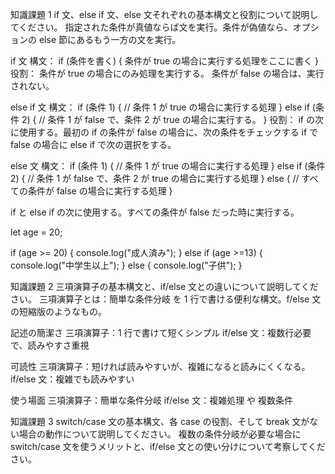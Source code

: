 知識課題 1
if 文、else if 文、else 文それぞれの基本構文と役割について説明してください。
指定された条件が真値ならば文を実行。条件が偽値なら、オプションの else 節にあるもう一方の文を実行。

if 文
構文：
if (条件を書く) {
条件が true の場合に実行する処理をここに書く
}
役割：
条件が true の場合にのみ処理を実行する。
条件が false の場合は、実行されない。

else if 文
構文：
if (条件 1) {
// 条件 1 が true の場合に実行する処理
} else if (条件 2) {
// 条件 1 が false で、条件 2 が true の場合に実行する。
}
役割：
if の次に使用する。最初の if の条件が false の場合に、次の条件をチェックする
if で false の場合に else if で次の選択をする。

else 文
構文：
if (条件 1) {
// 条件 1 が true の場合に実行する処理
} else if (条件 2) {
// 条件 1 が false で、条件 2 が true の場合に実行する処理
} else {
// すべての条件が false の場合に実行する処理
}

if と else if の次に使用する。すべての条件が false だった時に実行する。

let age = 20;

if (age >= 20) {
console.log("成人済み");
} else if (age >=13) {
console.log("中学生以上");
}
else {
console.log("子供");
}

知識課題 2
三項演算子の基本構文と、if/else 文との違いについて説明してください。
三項演算子とは：簡単な条件分岐 を 1 行で書ける便利な構文。f/else 文の短縮版のようなもの。

記述の簡潔さ
三項演算子：1 行で書けて短くシンプル
if/else 文：複数行必要で、読みやすさ重視

可読性
三項演算子：短ければ読みやすいが、複雑になると読みにくくなる。
if/else 文：複雑でも読みやすい

使う場面
三項演算子：簡単な条件分岐
if/else 文：複雑処理 や 複数条件

知識課題 3
switch/case 文の基本構文、各 case の役割、そして break 文がない場合の動作について説明してください。
複数の条件分岐が必要な場合に switch/case 文を使うメリットと、if/else 文との使い分けについて考察してください。
